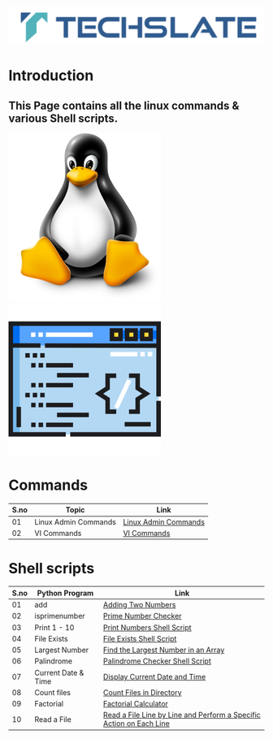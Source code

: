 ![TechSlate](../global/images/ts.png)

# Introduction 

## This Page contains all the linux commands & various Shell scripts.

![linux](images/LINUX-LOGO.png)  ![linux](images/script.png)


# Commands


|S.no  |   Topic |Link|
|------------|-----------|------|
|01|Linux Admin Commands|[Linux Admin Commands](commands/LinuxAdminCommands.md) |
|02|VI Commands|[VI Commands ](commands/ViCommands.md) |


# Shell scripts

|S.no  |   Python Program  |Link|
|------------|-----------|------|
|01|add|[Adding Two Numbers](shellscripts/01-add/README.md) |
|02|isprimenumber|[Prime Number Checker](shellscripts/02-isprimenumber/README.md) |
|03|Print 1 - 10|[Print Numbers Shell Script](shellscripts/03-print1-10/README.md) |
|04|File Exists|[File Exists Shell Script](shellscripts/04-file_exists/README.md) |
|05|Largest Number|[Find the Largest Number in an Array](shellscripts/05-largest_number/README.md) |
|06|Palindrome|[Palindrome Checker Shell Script](shellscripts/06-palindrome/README.md) |
|07|Current Date & Time|[Display Current Date and Time](shellscripts/07-current_date_%26_time/README.md) |
|08|Count files|[Count Files in Directory](shellscripts/08-count_files/README.md) |
|09|Factorial|[Factorial Calculator](shellscripts/09-factorial/README.md) |
|10|Read a File|[Read a File Line by Line and Perform a Specific Action on Each Line](shellscripts/10-read_a_file/README.md) |

